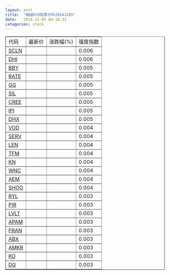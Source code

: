 ```yaml
---
layout: post
title:  "触碰R20股票分析20141205"
date:   2014-12-05 04:18:32
categories: stock
---
```

<script type="text/javascript">
var stockList = []
stockList.push('gb_scln');
stockList.push('gb_dhi');
stockList.push('gb_bby');
stockList.push('gb_rate');
stockList.push('gb_gg');
stockList.push('gb_sil');
stockList.push('gb_cree');
stockList.push('gb_ipi');
stockList.push('gb_dhx');
stockList.push('gb_vod');
stockList.push('gb_serv');
stockList.push('gb_len');
stockList.push('gb_tfm');
stockList.push('gb_kn');
stockList.push('gb_wnc');
stockList.push('gb_aem');
stockList.push('gb_shoo');
stockList.push('gb_ryl');
stockList.push('gb_pir');
stockList.push('gb_lvlt');
stockList.push('gb_apam');
stockList.push('gb_fran');
stockList.push('gb_abx');
stockList.push('gb_amkr');
stockList.push('gb_ko');
stockList.push('gb_dg');
</script>

<table border="1">
 <tr>
 <td>代码</td>
  <td>最新价</td>
  <td>涨跌幅(%)</td>
 <td>强度指数</td>
</tr>
  <tr id="scln"><td><a href="http://stock.finance.sina.com.cn/usstock/quotes/SCLN.html" target="_blank">SCLN</a></td><td></td><td></td><td>0.006</td></tr>
  <tr id="dhi"><td><a href="http://stock.finance.sina.com.cn/usstock/quotes/DHI.html" target="_blank">DHI</a></td><td></td><td></td><td>0.006</td></tr>
  <tr id="bby"><td><a href="http://stock.finance.sina.com.cn/usstock/quotes/BBY.html" target="_blank">BBY</a></td><td></td><td></td><td>0.005</td></tr>
  <tr id="rate"><td><a href="http://stock.finance.sina.com.cn/usstock/quotes/RATE.html" target="_blank">RATE</a></td><td></td><td></td><td>0.005</td></tr>
  <tr id="gg"><td><a href="http://stock.finance.sina.com.cn/usstock/quotes/GG.html" target="_blank">GG</a></td><td></td><td></td><td>0.005</td></tr>
  <tr id="sil"><td><a href="http://stock.finance.sina.com.cn/usstock/quotes/SIL.html" target="_blank">SIL</a></td><td></td><td></td><td>0.005</td></tr>
  <tr id="cree"><td><a href="http://stock.finance.sina.com.cn/usstock/quotes/CREE.html" target="_blank">CREE</a></td><td></td><td></td><td>0.005</td></tr>
  <tr id="ipi"><td><a href="http://stock.finance.sina.com.cn/usstock/quotes/IPI.html" target="_blank">IPI</a></td><td></td><td></td><td>0.005</td></tr>
  <tr id="dhx"><td><a href="http://stock.finance.sina.com.cn/usstock/quotes/DHX.html" target="_blank">DHX</a></td><td></td><td></td><td>0.005</td></tr>
  <tr id="vod"><td><a href="http://stock.finance.sina.com.cn/usstock/quotes/VOD.html" target="_blank">VOD</a></td><td></td><td></td><td>0.004</td></tr>
  <tr id="serv"><td><a href="http://stock.finance.sina.com.cn/usstock/quotes/SERV.html" target="_blank">SERV</a></td><td></td><td></td><td>0.004</td></tr>
  <tr id="len"><td><a href="http://stock.finance.sina.com.cn/usstock/quotes/LEN.html" target="_blank">LEN</a></td><td></td><td></td><td>0.004</td></tr>
  <tr id="tfm"><td><a href="http://stock.finance.sina.com.cn/usstock/quotes/TFM.html" target="_blank">TFM</a></td><td></td><td></td><td>0.004</td></tr>
  <tr id="kn"><td><a href="http://stock.finance.sina.com.cn/usstock/quotes/KN.html" target="_blank">KN</a></td><td></td><td></td><td>0.004</td></tr>
  <tr id="wnc"><td><a href="http://stock.finance.sina.com.cn/usstock/quotes/WNC.html" target="_blank">WNC</a></td><td></td><td></td><td>0.004</td></tr>
  <tr id="aem"><td><a href="http://stock.finance.sina.com.cn/usstock/quotes/AEM.html" target="_blank">AEM</a></td><td></td><td></td><td>0.004</td></tr>
  <tr id="shoo"><td><a href="http://stock.finance.sina.com.cn/usstock/quotes/SHOO.html" target="_blank">SHOO</a></td><td></td><td></td><td>0.004</td></tr>
  <tr id="ryl"><td><a href="http://stock.finance.sina.com.cn/usstock/quotes/RYL.html" target="_blank">RYL</a></td><td></td><td></td><td>0.003</td></tr>
  <tr id="pir"><td><a href="http://stock.finance.sina.com.cn/usstock/quotes/PIR.html" target="_blank">PIR</a></td><td></td><td></td><td>0.003</td></tr>
  <tr id="lvlt"><td><a href="http://stock.finance.sina.com.cn/usstock/quotes/LVLT.html" target="_blank">LVLT</a></td><td></td><td></td><td>0.003</td></tr>
  <tr id="apam"><td><a href="http://stock.finance.sina.com.cn/usstock/quotes/APAM.html" target="_blank">APAM</a></td><td></td><td></td><td>0.003</td></tr>
  <tr id="fran"><td><a href="http://stock.finance.sina.com.cn/usstock/quotes/FRAN.html" target="_blank">FRAN</a></td><td></td><td></td><td>0.003</td></tr>
  <tr id="abx"><td><a href="http://stock.finance.sina.com.cn/usstock/quotes/ABX.html" target="_blank">ABX</a></td><td></td><td></td><td>0.003</td></tr>
  <tr id="amkr"><td><a href="http://stock.finance.sina.com.cn/usstock/quotes/AMKR.html" target="_blank">AMKR</a></td><td></td><td></td><td>0.003</td></tr>
  <tr id="ko"><td><a href="http://stock.finance.sina.com.cn/usstock/quotes/KO.html" target="_blank">KO</a></td><td></td><td></td><td>0.003</td></tr>
  <tr id="dg"><td><a href="http://stock.finance.sina.com.cn/usstock/quotes/DG.html" target="_blank">DG</a></td><td></td><td></td><td>0.003</td></tr>
</table>
